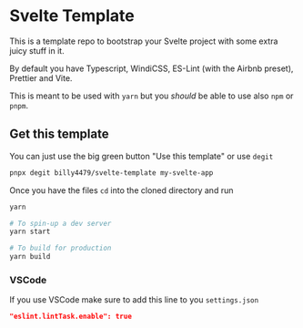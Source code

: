 # Svelte Template

This is a template repo to bootstrap your Svelte project with some extra juicy stuff in it.

By default you have Typescript, WindiCSS, ES-Lint (with the Airbnb preset), Prettier and Vite.

This is meant to be used with `yarn` but you _should_ be able to use also `npm` or `pnpm`.

## Get this template

You can just use the big green button "Use this template" or use `degit`

```bash
pnpx degit billy4479/svelte-template my-svelte-app
```

Once you have the files `cd` into the cloned directory and run

```bash
yarn

# To spin-up a dev server
yarn start

# To build for production
yarn build
```

### VSCode

If you use VSCode make sure to add this line to you `settings.json`

```json
"eslint.lintTask.enable": true
```
